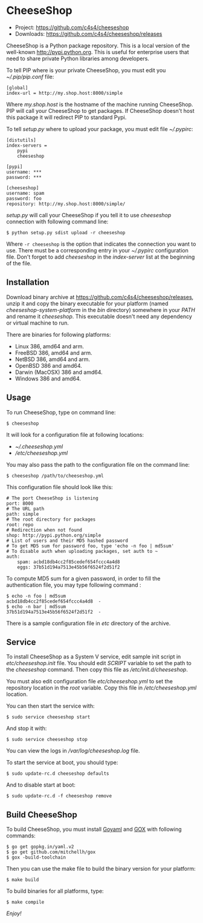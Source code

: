 CheeseShop
==========

- Project: <https://github.com/c4s4/cheeseshop>
- Downloads: <https://github.com/c4s4/cheeseshop/releases>

CheeseShop is a Python package repository. This is a local version of the well-known <http://pypi.python.org>. This is useful for enterprise users that need to share private Python libraries among developers.

To tell PIP where is your private CheeseShop, you must edit you *~/.pip/pip.conf* file:

    [global]
    index-url = http://my.shop.host:8000/simple

Where *my.shop.host* is the hostname of the machine running CheeseShop. PIP will call your CheeseShop to get packages. If CheeseShop doesn't host this package it will redirect PIP to standard Pypi.

To tell *setup.py* where to upload your package, you must edit file *~/.pypirc*:

    [distutils]
    index-servers =
        pypi
        cheeseshop
    
    [pypi]
    username: ***
    password: ***
    
    [cheeseshop]
    username: spam
    password: foo
    repository: http://my.shop.host:8000/simple/

*setup.py* will call your CheeseShop if you tell it to use *cheeseshop* connection with following command line:

    $ python setup.py sdist upload -r cheeseshop

Where `-r cheeseshop` is the option that indicates the connection you want to use. There must be a corresponding entry in your *~/.pypirc* configuration file. Don't forget to add *cheeseshop* in the *index-server* list at the beginning of the file.

Installation
------------

Download binary archive at <https://github.com/c4s4/cheeseshop/releases>, unzip it and copy the binary executable for your platform (named *cheeseshop-system-platform* in the *bin* directory) somewhere in your *PATH* and rename it *cheeseshop*. This executable doesn't need any dependency or virtual machine to run.

There are binaries for following platforms:

- Linux 386, amd64 and arm.
- FreeBSD 386, amd64 and arm.
- NetBSD 386, amd64 and arm.
- OpenBSD 386 and amd64.
- Darwin (MacOSX) 386 and amd64.
- Windows 386 and amd64.

Usage
-----

To run CheeseShop, type on command line:

    $ cheeseshop

It will look for a configuration file at following locations:

- *~/.cheeseshop.yml*
- */etc/cheeseshop.yml*

You may also pass the path to the configuration file on the command line:

    $ cheeseshop /path/to/cheeseshop.yml

This configuration file should look like this:

    # The port CheeseShop is listening
    port: 8000
    # The URL path
    path: simple
    # The root directory for packages
    root: repo
    # Redirection when not found
    shop: http://pypi.python.org/simple
    # List of users and their MD5 hashed password
    # To get MD5 sum for password foo, type 'echo -n foo | md5sum'
    # To disable auth when uploading packages, set auth to ~
    auth:
        spam: acbd18db4cc2f85cedef654fccc4a4d8
        eggs: 37b51d194a7513e45b56f6524f2d51f2

To compute MD5 sum for a given password, in order to fill the authentication file, you may type following command :

    $ echo -n foo | md5sum
    acbd18db4cc2f85cedef654fccc4a4d8  -
    $ echo -n bar | md5sum
    37b51d194a7513e45b56f6524f2d51f2  -

There is a sample configuration file in *etc* directory of the archive.

Service
-------

To install CheeseShop as a System V service, edit sample init script in *etc/cheeseshop.init* file. You should edit *SCRIPT* variable to set the path to the *cheeseshop* command. Then copy this file as */etc/init.d/cheeseshop*.

You must also edit configuration file *etc/cheeseshop.yml* to set the repository location in the *root* variable. Copy this file in */etc/cheeseshop.yml* location.

You can then start the service with:

    $ sudo service cheeseshop start

And stop it with:

    $ sudo service cheeseshop stop

You can view the logs in */var/log/cheeseshop.log* file.

To start the service at boot, you should type:

    $ sudo update-rc.d cheeseshop defaults

And to disable start at boot:

    $ sudo update-rc.d -f cheeseshop remove

Build CheeseShop
----------------

To build CheeseShop, you must install [Goyaml](http://github.com/go-yaml/yaml) and [GOX](http://github.com/mitchellh/gox) with following commands:

    $ go get gopkg.in/yaml.v2
    $ go get github.com/mitchellh/gox
    $ gox -build-toolchain

Then you can use the make file to build the binary version for your platform:

    $ make build

To build binaries for all platforms, type:

    $ make compile

*Enjoy!*
